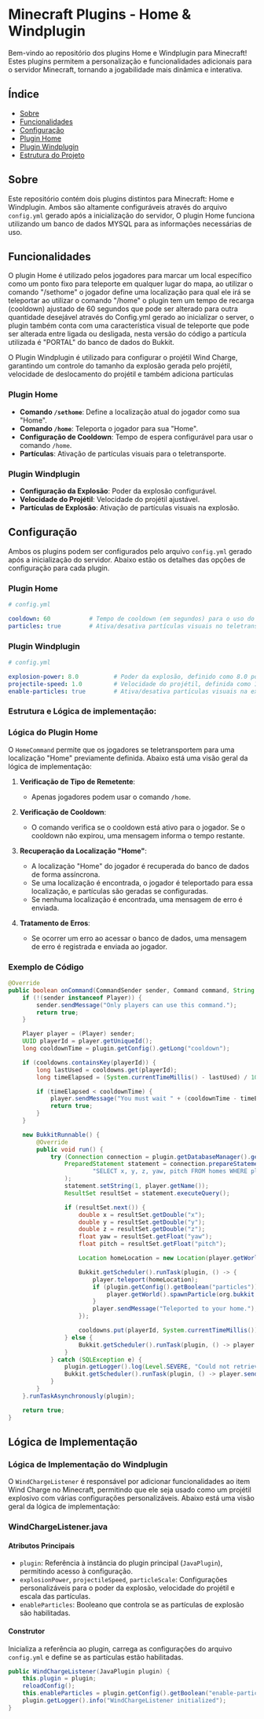 # Minecraft Plugins - Home & Windplugin

Bem-vindo ao repositório dos plugins Home e Windplugin para Minecraft! Estes plugins permitem a personalização e funcionalidades adicionais para o servidor Minecraft, tornando a jogabilidade mais dinâmica e interativa.

## Índice

- [Sobre](#sobre)
- [Funcionalidades](#funcionalidades)
- [Configuração](#configuração)
- [Plugin Home](#plugin-home)
- [Plugin Windplugin](#plugin-Windplugin)
- [Estrutura do Projeto](#estrutura-do-projeto)

## Sobre

Este repositório contém dois plugins distintos para Minecraft: Home e Windplugin. Ambos são altamente configuráveis através do arquivo `config.yml` gerado após a inicialização do servidor, O plugin Home funciona utilizando um banco de dados MYSQL para as informações necessárias de uso.

## Funcionalidades
O plugin Home é utilizado pelos jogadores para marcar um local específico como um ponto fixo para teleporte em qualquer lugar do mapa, ao utilizar o comando "/sethome" o jogador define uma localização para qual ele irá se teleportar ao utilizar o comando "/home" o plugin tem um tempo de recarga (cooldown) ajustado de 60 segundos que pode ser alterado para outra quantidade desejável através do Config.yml gerado ao inicializar o server, o plugin também conta com uma característica visual de teleporte que pode ser alterada entre ligada ou desligada, nesta versão do código a partícula utilizada é  "PORTAL" do banco de dados do Bukkit.

O Plugin Windplugin é utilizado para configurar o projétil Wind Charge, garantindo um controle do tamanho da explosão gerada pelo projétil, velocidade de deslocamento do projétil e também adiciona partículas 

### Plugin Home

- **Comando `/sethome`**: Define a localização atual do jogador como sua "Home".
- **Comando `/home`**: Teleporta o jogador para sua "Home".
- **Configuração de Cooldown**: Tempo de espera configurável para usar o comando `/home`.
- **Partículas**: Ativação de partículas visuais para o teletransporte.

### Plugin Windplugin

- **Configuração da Explosão**: Poder da explosão configurável.
- **Velocidade do Projétil**: Velocidade do projétil ajustável.
- **Partículas de Explosão**: Ativação de partículas visuais na explosão.

## Configuração

Ambos os plugins podem ser configurados pelo arquivo `config.yml` gerado após a inicialização do servidor. Abaixo estão os detalhes das opções de configuração para cada plugin.

### Plugin Home
```yaml
# config.yml

cooldown: 60           # Tempo de cooldown (em segundos) para o uso do comando /home
particles: true        # Ativa/desativa partículas visuais no teletransporte
```
### Plugin Windplugin
```yaml
# config.yml

explosion-power: 8.0          # Poder da explosão, definido como 8.0 por padrão
projectile-speed: 1.0         # Velocidade do projétil, definida como 1.0 por padrão
enable-particles: true        # Ativa/desativa partículas visuais na explosão
```

### Estrutura e Lógica de implementação:

### Lógica do Plugin Home

O `HomeCommand` permite que os jogadores se teletransportem para uma localização "Home" previamente definida. Abaixo está uma visão geral da lógica de implementação:

1. **Verificação de Tipo de Remetente**:
   - Apenas jogadores podem usar o comando `/home`.

2. **Verificação de Cooldown**:
   - O comando verifica se o cooldown está ativo para o jogador. Se o cooldown não expirou, uma mensagem informa o tempo restante.

3. **Recuperação da Localização "Home"**:
   - A localização "Home" do jogador é recuperada do banco de dados de forma assíncrona.
   - Se uma localização é encontrada, o jogador é teleportado para essa localização, e partículas são geradas se configuradas.
   - Se nenhuma localização é encontrada, uma mensagem de erro é enviada.

4. **Tratamento de Erros**:
   - Se ocorrer um erro ao acessar o banco de dados, uma mensagem de erro é registrada e enviada ao jogador.

### Exemplo de Código

```java
@Override
public boolean onCommand(CommandSender sender, Command command, String label, String[] args) {
    if (!(sender instanceof Player)) {
        sender.sendMessage("Only players can use this command.");
        return true;
    }

    Player player = (Player) sender;
    UUID playerId = player.getUniqueId();
    long cooldownTime = plugin.getConfig().getLong("cooldown");

    if (cooldowns.containsKey(playerId)) {
        long lastUsed = cooldowns.get(playerId);
        long timeElapsed = (System.currentTimeMillis() - lastUsed) / 1000;

        if (timeElapsed < cooldownTime) {
            player.sendMessage("You must wait " + (cooldownTime - timeElapsed) + " seconds to use this command again.");
            return true;
        }
    }

    new BukkitRunnable() {
        @Override
        public void run() {
            try (Connection connection = plugin.getDatabaseManager().getConnection()) {
                PreparedStatement statement = connection.prepareStatement(
                        "SELECT x, y, z, yaw, pitch FROM homes WHERE player = ?"
                );
                statement.setString(1, player.getName());
                ResultSet resultSet = statement.executeQuery();

                if (resultSet.next()) {
                    double x = resultSet.getDouble("x");
                    double y = resultSet.getDouble("y");
                    double z = resultSet.getDouble("z");
                    float yaw = resultSet.getFloat("yaw");
                    float pitch = resultSet.getFloat("pitch");

                    Location homeLocation = new Location(player.getWorld(), x, y, z, yaw, pitch);

                    Bukkit.getScheduler().runTask(plugin, () -> {
                        player.teleport(homeLocation);
                        if (plugin.getConfig().getBoolean("particles")) {
                            player.getWorld().spawnParticle(org.bukkit.Particle.PORTAL, homeLocation, 100);
                        }
                        player.sendMessage("Teleported to your home.");
                    });

                    cooldowns.put(playerId, System.currentTimeMillis());
                } else {
                    Bukkit.getScheduler().runTask(plugin, () -> player.sendMessage("No home set."));
                }
            } catch (SQLException e) {
                plugin.getLogger().log(Level.SEVERE, "Could not retrieve home location from the database.", e);
                Bukkit.getScheduler().runTask(plugin, () -> player.sendMessage("An error occurred while retrieving your home."));
            }
        }
    }.runTaskAsynchronously(plugin);

    return true;
}
```
## Lógica de Implementação

### Lógica de Implementação do Windplugin

O `WindChargeListener` é responsável por adicionar funcionalidades ao item Wind Charge no Minecraft, permitindo que ele seja usado como um projétil explosivo com várias configurações personalizáveis. Abaixo está uma visão geral da lógica de implementação:

### WindChargeListener.java

#### Atributos Principais

- `plugin`: Referência à instância do plugin principal (`JavaPlugin`), permitindo acesso à configuração.
- `explosionPower`, `projectileSpeed`, `particleScale`: Configurações personalizáveis para o poder da explosão, velocidade do projétil e escala das partículas.
- `enableParticles`: Booleano que controla se as partículas de explosão são habilitadas.

#### Construtor

Inicializa a referência ao plugin, carrega as configurações do arquivo `config.yml` e define se as partículas estão habilitadas.

```java
public WindChargeListener(JavaPlugin plugin) {
    this.plugin = plugin;
    reloadConfig();
    this.enableParticles = plugin.getConfig().getBoolean("enable-particles", true);
    plugin.getLogger().info("WindChargeListener initialized");
}
```
